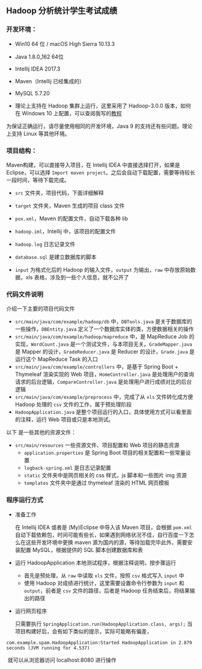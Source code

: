 ## Hadoop 分析统计学生考试成绩

### 开发环境：

* Win10 64 位 / macOS High Sierra 10.13.3


* Java 1.8.0_162 64位
* Intellij IDEA 2017.3


* Maven（Intellij 已经集成的）
* MySQL 5.7.20
* 理论上支持在 Hadoop 集群上运行，这里采用了 Hadoop-3.0.0 版本，如何在 Windows 10 上配置，可以查阅我写的[教程](https://qiufengyu.github.io/2018/03/15/hadoop-win10/)

为保证正确运行，请尽量使用相同的开发环境，Java 9 的支持还有些问题。理论上支持 Linux 等其他环境。

 

### 项目结构：

Maven构建，可以直接导入项目，在 Intellij IDEA 中直接选择打开，如果是 Eclipse，可以选择 `Import maven project`。之后会自动下载配置，需要等待较长一段时间，等待下载完成。

* `src` 文件夹，项目代码，下面详细解释

* `target` 文件夹，Maven 生成的项目 class 文件

* `pox.xml`，Maven 的配置文件，自动下载各种 lib

* `hadoop.iml`，Intellij 中，该项目的配置文件

* `hadoop.log` 日志记录文件

* `database.sql` 是建立数据库的脚本

* `input` 为格式化后的 Hadoop 的输入文件，`output` 为输出，`raw` 中存放原始数据，xls 表格，涉及到一些个人信息，就不公开了

   

### 代码文件说明

介绍一下主要的项目代码文件

* `src/main/java/com/example/hadoop/db` 中，`DBTools.java` 是关于数据库的一些操作，`DBEntity.java`  定义了一个数据库实体的类，方便数据相关的操作
* `src/main/java/com/example/hadoop/mapreduce` 中，是 MapReduce Job 的实现，`WordCount.java` 是一个测试文件，与本项目无关。`GradeMapper.java` 是 Mapper 的设计，`GradeReducer.java` 是 Reducer 的设计，`Grade.java` 是运行这个 MapReduce Task 的入口
* `src/main/java/com/example/controllers` 中，是基于 Spring Boot + Thymeleaf 渲染实现的 Web 项目，`HomeController.java` 是处理用户的查询请求的后台逻辑，`CompareController.java` 是处理用户进行成绩对比的后台逻辑
* `src/main/java/com/example/preprocess` 中，完成了从 `xls` 文件转化成方便 Hadoop 处理的 `csv` 文件的工作，属于预处理阶段
* `HadoopApplication.java` 是整个项目运行的入口，具体使用方式可以看里面的注释，运行 Web 项目或只是本地测试。



以下 是一些其他的资源文件：

* `src/main/resources` 一些资源文件、项目配置和 Web 项目的静态资源
  * `application.properties` 是 Spring Boot 项目的相关配置和一些常量设置
  * `logback-spring.xml` 是日志记录配置
  * `static` 文件夹中是网页相关的 css 样式，js 脚本和一些图片 img 资源
  * `templates` 文件夹中是通过 thymeleaf 渲染的 HTML 网页模板

 

### 程序运行方式

* 准备工作

  在 Intellij IDEA 或者是 (My)Eclipse 中导入该 Maven 项目，会根据 `pom.xml` 自动下载依赖包，时间可能有些长，如果遇到网络状况不佳，自行百度一下怎么在这些开发环境中更换 maven 源为国内的源，等待加载完毕此外，需要安装配置 MySQL，根据提供的 SQL 脚本创建数据库和表


* 运行 HadoopApplication 本地测试程序，根据注释说明，按步骤运行

  * 首先是预处理，从 `raw` 中读取 `xls` 文件，按照 `csv` 格式写入 `input` 中
  * 使用 Hadoop 对成绩进行统计，这里需要设置命令行参数为 `input` 和 `output`，前者是 `csv` 文件的路径，后者是 Hadoop 任务结束后，将结果输出的路径

* 运行网页程序

  只需要执行 `SpringApplication.run(HadoopApplication.class, args);` 当项目构建好后，会有如下类似的提示，实际可能略有偏差，

`com.example.spam.HadoopApplication:Started HadoopApplication in 2.879 seconds (JVM running for 4.537)`

​	就可以从浏览器访问 localhost:8080 进行操作
